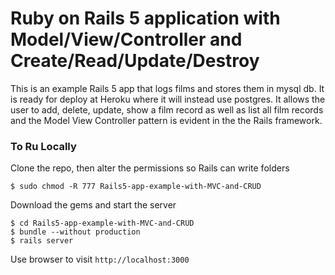 # Ruby on Rails 5 application with Model/View/Controller and Create/Read/Update/Destroy

This is an example Rails 5 app that logs films and stores them in mysql db. It is ready for deploy at Heroku where it will instead use postgres.  It allows the user to add, delete, update, show a film record as well as list all film records and the Model View Controller pattern is evident in the the Rails framework.


### To Ru Locally 
Clone the repo, then alter the permissions so Rails can write folders

    $ sudo chmod -R 777 Rails5-app-example-with-MVC-and-CRUD
    
Download the gems and start the server

    $ cd Rails5-app-example-with-MVC-and-CRUD
    $ bundle --without production
    $ rails server

Use browser to visit `http://localhost:3000`


